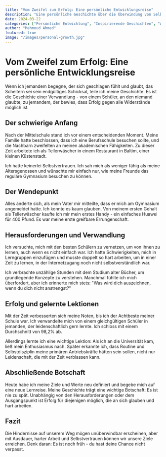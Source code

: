 ```yaml
---
title: "Vom Zweifel zum Erfolg: Eine persönliche Entwicklungsreise"
description: "Eine persönliche Geschichte über die Überwindung von Selbstzweifeln und die Verwandlung von Herausforderungen in Triumph"
date: 2024-03-22
categories: ["Persönliche Entwicklung", "Inspirierende Geschichten", "Akademischer Erfolg", "Motivation"]
author: "Mahmoud Ahmed"
featured: true
image: "/images/personal-growth.jpg"
---
```


# Vom Zweifel zum Erfolg: Eine persönliche Entwicklungsreise

Wenn ich jemandem begegne, der sich geschlagen fühlt und glaubt, das Scheitern sei sein endgültiges Schicksal, teile ich meine Geschichte. Es ist die Geschichte einer Verwandlung - von einem Schüler, an den niemand glaubte, zu jemandem, der bewies, dass Erfolg gegen alle Widerstände möglich ist.

## Der schwierige Anfang

Nach der Mittelschule stand ich vor einem entscheidenden Moment. Meine Familie hatte beschlossen, dass ich eine Berufsschule besuchen sollte, und die Nachbarn zweifelten an meinen akademischen Fähigkeiten. Zu dieser Zeit arbeitete ich als Tellerwäscher in einem Restaurant in Baltim, einer kleinen Küstenstadt.

Ich hatte keinerlei Selbstvertrauen. Ich sah mich als weniger fähig als meine Altersgenossen und wünschte mir einfach nur, wie meine Freunde das reguläre Gymnasium besuchen zu können.

## Der Wendepunkt

Alles änderte sich, als mein Vater mir mitteilte, dass er mich am Gymnasium angemeldet hatte. Ich konnte es kaum glauben. Von meinem ersten Gehalt als Tellerwäscher kaufte ich mir mein erstes Handy - ein einfaches Huawei für 400 Pfund. Es war meine erste greifbare Errungenschaft.

## Herausforderungen und Verwandlung

Ich versuchte, mich mit den besten Schülern zu vernetzen, um von ihnen zu lernen, auch wenn es nicht einfach war. Ich hatte Schwierigkeiten, mich in Lerngruppen einzufügen und musste doppelt so hart arbeiten, um in einer Zeit zu lernen, in der Internetzugang noch nicht selbstverständlich war.

Ich verbrachte unzählige Stunden mit dem Studium alter Bücher, um grundlegende Konzepte zu verstehen. Manchmal fühlte ich mich überfordert, aber ich erinnerte mich stets: "Was wird dich auszeichnen, wenn du dich nicht anstrengst?"

## Erfolg und gelernte Lektionen

Mit der Zeit verbesserten sich meine Noten, bis ich der Achtbeste meiner Schule war. Ich verwandelte mich von einem gleichgültigen Schüler in jemanden, der leidenschaftlich gern lernte. Ich schloss mit einem Durchschnitt von 98,2% ab.

Allerdings lernte ich eine wichtige Lektion: Als ich an die Universität kam, ließ mein Enthusiasmus nach. Später erkannte ich, dass Routine und Selbstdisziplin meine primären Antriebskräfte hätten sein sollen, nicht nur Leidenschaft, die mit der Zeit verblassen kann.

## Abschließende Botschaft

Heute habe ich meine Ziele und Werte neu definiert und begebe mich auf eine neue Lernreise. Meine Geschichte trägt eine wichtige Botschaft: Es ist nie zu spät. Unabhängig von den Herausforderungen oder dem Ausgangspunkt ist Erfolg für diejenigen möglich, die an sich glauben und hart arbeiten.

## Fazit

Die Hindernisse auf unserem Weg mögen unüberwindbar erscheinen, aber mit Ausdauer, harter Arbeit und Selbstvertrauen können wir unsere Ziele erreichen. Denk daran: Es ist noch früh - du hast deine Chance nicht verpasst.